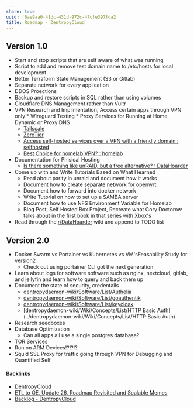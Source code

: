 ```yaml
---
share: true
uuid: f6ae9aa0-41dc-431d-972c-47cfe397fda2
title: Roadmap - DentropyCloud
---
```

## Version 1.0
* Start and stop scripts that are self aware of what was running
* Script to add and remove test domain name to /etc/hosts for local development
* Better Terraform State Management (S3 or Gitlab)
* Separate network for every application
* DDOS Proections
* Backup and restore scripts in SQL rather than using volumes
* Cloudflare DNS Management rather than Vultr
* VPN Research and Implimentation, Access certain apps through VPN only
       * Wireguard Testing
       * Proxy Services for Running at Home, Dynamic or Proxy DNS
	* [Tailscale](https://tailscale.com/)
	* [ZeroTier](https://www.zerotier.com/)
	* [Access self-hosted services over a VPN with a friendly domain : selfhosted](https://old.reddit.com/r/selfhosted/comments/rttko2/access_selfhosted_services_over_a_vpn_with_a/)
	* [Best Choice for homelab VPN? : homelab](https://old.reddit.com/r/homelab/comments/5rowqd/best_choice_for_homelab_vpn/)
* Documentation for Phisical Hosting
	* [Is there something like unRAID, but a free alternative? : DataHoarder](https://old.reddit.com/r/DataHoarder/comments/7lwq4o/is_there_something_like_unraid_but_a_free/)
* Come up with and Write Tutorials Based on What I learned
	*   Read about parity in unraid and document how it works
	*   Document how to create separate network for openwrt
	*   Document how to forward into docker network
	*   Write Tutorial on how to set up a SAMBA server
	*   Document how to use NFS Environment Variable for Homelab
	* Blog Post, Self Hosted Box Project, Recreate what Cory Doctorow talks about in the first book in that series with Xbox's
*   Read through the [r/DataHoarder](https://old.reddit.com/r/DataHoarder/wiki/index) wiki and append to TODO list


## Version 2.0

* Docker Swarm vs Portainer vs Kubernetes vs VM'sFeasability Study for version2
	* Check out using portainer CLI got the next generation
* Learn about logs for software software such as nginx, nextcloud, gitlab, and jellyfin and learn how to query and back them up
* Document the state of security, credentails
	* [dentropydaemon-wiki/Software/List/Authelia](../dentropydaemon-wiki/Software/List/Authelia) 
	* [dentropydaemon-wiki/Software/List/goauthentik](../dentropydaemon-wiki/Software/List/goauthentik)
	* [dentropydaemon-wiki/Software/List/keycloak](../dentropydaemon-wiki/Software/List/keycloak)
	* [dentropydaemon-wiki/Wiki/Concepts/List/HTTP Basic Auth](../dentropydaemon-wiki/Wiki/Concepts/List/HTTP Basic Auth)
* Research seedboxes
* Database Optimization
	* Can all apps all use a single postgres database?
* TOR Services
* Run on ARM Devices!?!?!?
* Squid SSL Proxy for traffic going through VPN for Debugging and Quantified Self 

#### Backlinks

* [DentropyCloud](/53b4819a-70af-4a7d-be7f-c79d3b1fa40a)
* [ETL to QE, Update 26, Roadmap Revisited and Scalable Memes](/a6694d76-0b96-4dd7-8f4a-8d213fef86f0)
* [Backlog - DentropyCloud](/4e71511d-083c-4683-adb1-617be0f9f5be)